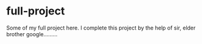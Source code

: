 # full-project
Some of my full project here. I complete this project by the help of sir, elder brother google.........
